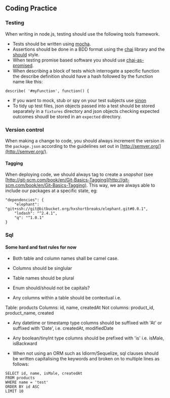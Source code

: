 ## Coding Practice

### Testing

When writing in node.js, testing should use the following tools framework.

* Tests should be written using [mocha](https://github.com/visionmedia/mocha).
* Assertions should be done in a BDD format using the [chai](https://github.com/chaijs/chai) library and the [should](http://chaijs.com/guide/styles/) style.
* When testing promise based software you should use [chai-as-promised](https://github.com/domenic/chai-as-promised/).
* When describing a block of tests which interrogate a specific function the describe definition should have a hash followed by the function name like this:
``` 
describe( '#myFunction', function() {
```

* If you want to mock, stub or spy on your test subjects use [sinon](sinonjs.org)
* To tidy up test files, json objects passed into a test should be stored separately in a `fixtures` directory and json objects checking expected outcomes shoudl be stored in an `expected` directory.

### Version control

When making a change to code, you should always increment the version in the ```package.json``` according to the guidelines set out in [http://semver.org/](http://semver.org/).

#### Tagging

When deploying code, we should always tag to create a *snapshot* (see [http://git-scm.com/book/en/Git-Basics-Tagging](http://git-scm.com/book/en/Git-Basics-Tagging).
This way, we are always able to include our packages at a specific state, eg:

```
"dependencies": {
	"elephant": "git+ssh://git@bitbucket.org/hxshortbreaks/elephant.git#0.0.1",
	"lodash": "^2.4.1",
	"q": "^1.0.1"
}
```

### Sql

#### Some hard and fast rules for now

* Both table and column names shall be camel case.
* Columns should be singlular
* Table names should be plural
* Enum should/should not be capitals?

* Any columns within a table should be contextual i.e.

Table: products
Columns: id, name, createdAt
Not columns: product_id, product_name, created 

* Any datetime or timestamp type columns should be suffixed with 'At' or suffixed with 'Date', i.e. createdAt, modifiedDate
* Any boolean/tinyInt type columns should be prefixed with 'is' i.e. isMale, isBackward

* When not using an ORM such as Idiorm/Sequelize, sql clauses should be written capitalising the keywords and broken on to multiple lines as follows:

```
SELECT id, name, isMale, createdAt
FROM products
WHERE name = 'test'
ORDER BY id ASC
LIMIT 10
```
